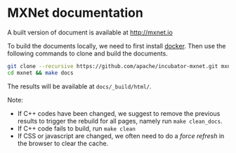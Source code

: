 # MXNet documentation

A built version of document is available at http://mxnet.io

To build the documents locally, we need to first install [docker](https://docker.com).
Then use the following commands to clone and
build the documents.

```bash
git clone --recursive https://github.com/apache/incubator-mxnet.git mxnet
cd mxnet && make docs
```

The results will be available at `docs/_build/html/`.

Note:

- If C++ codes have been changed, we suggest to remove the previous results to
  trigger the rebuild for all pages, namely run `make clean_docs`.
- If C++ code fails to build, run `make clean`
- If CSS or javascript are changed, we often need to do a *force refresh* in the
  browser to clear the cache.
